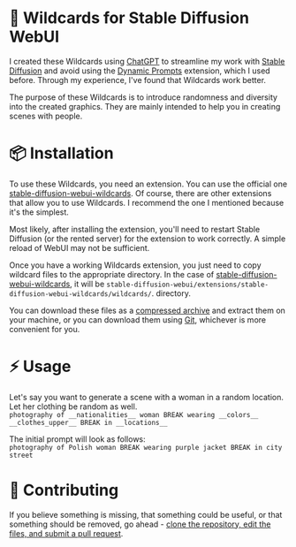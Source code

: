 # 📑 Wildcards for Stable Diffusion WebUI

I created these Wildcards using [ChatGPT](https://chat.openai.com) to streamline my work with [Stable Diffusion](https://github.com/AUTOMATIC1111/stable-diffusion-webui) and avoid using the [Dynamic Prompts](https://github.com/adieyal/sd-dynamic-prompts) extension, which I used before. Through my experience, I've found that Wildcards work better.

The purpose of these Wildcards is to introduce randomness and diversity into the created graphics. They are mainly intended to help you in creating scenes with people.

# 📦 Installation 
To use these Wildcards, you need an extension. You can use the official one [stable-diffusion-webui-wildcards](https://github.com/AUTOMATIC1111/stable-diffusion-webui-wildcards). Of course, there are other extensions that allow you to use Wildcards. I recommend the one I mentioned because it's the simplest.

Most likely, after installing the extension, you'll need to restart Stable Diffusion (or the rented server) for the extension to work correctly. A simple reload of WebUI may not be sufficient.

Once you have a working Wildcards extension, you just need to copy wildcard files to the appropriate directory. In the case of [stable-diffusion-webui-wildcards](https://github.com/AUTOMATIC1111/stable-diffusion-webui-wildcards), it will be `stable-diffusion-webui/extensions/stable-diffusion-webui-wildcards/wildcards/`. directory.

You can download these files as a [compressed archive](https://github.com/Avaray/stable-diffusion-simple-wildcards/archive/refs/heads/main.zip) and extract them on your machine, or you can download them using [Git](https://git-scm.com/docs/git-clone), whichever is more convenient for you.

# ⚡️ Usage
Let's say you want to generate a scene with a woman in a random location. Let her clothing be random as well.  
`photography of __nationalities__ woman BREAK wearing __colors__ __clothes_upper__ BREAK in __locations__`

The initial prompt will look as follows:  
`photography of Polish woman BREAK wearing purple jacket BREAK in city street`


# 📝 Contributing
If you believe something is missing, that something could be useful, or that something should be removed, go ahead - [clone the repository, edit the files, and submit a pull request](https://docs.github.com/en/get-started/quickstart/contributing-to-projects).

